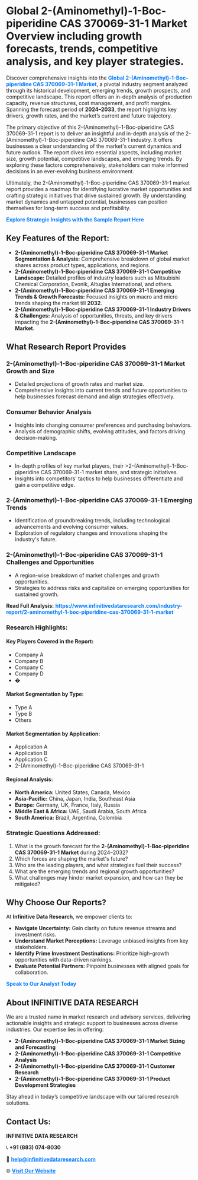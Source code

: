 <h1>Global 2-(Aminomethyl)-1-Boc-piperidine CAS 370069-31-1 Market Overview including growth forecasts, trends, competitive analysis, and key player strategies.</h1>
<p>
Discover comprehensive insights into the 
<a href="https://www.infinitivedataresearch.com/industry-report/2-aminomethyl-1-boc-piperidine-cas-370069-31-1-market" rel="dofollow" style="color: #007BFF; text-decoration: none;"><strong>Global 2-(Aminomethyl)-1-Boc-piperidine CAS 370069-31-1 Market</strong></a>, a pivotal industry segment analyzed through its historical development, emerging trends, growth prospects, and competitive landscape. This report offers an in-depth analysis of production capacity, revenue structures, cost management, and profit margins. Spanning the forecast period of <strong>2024–2033</strong>, the report highlights key drivers, growth rates, and the market’s current and future trajectory.
</p>
<p>
The primary objective of this 2-(Aminomethyl)-1-Boc-piperidine CAS 370069-31-1 report is to deliver an insightful and in-depth analysis of the 2-(Aminomethyl)-1-Boc-piperidine CAS 370069-31-1 industry. It offers businesses a clear understanding of the market's current dynamics and future outlook. The report dives into essential aspects, including market size, growth potential, competitive landscapes, and emerging trends. By exploring these factors comprehensively, stakeholders can make informed decisions in an ever-evolving business environment.
</p>
<p>
Ultimately, the 2-(Aminomethyl)-1-Boc-piperidine CAS 370069-31-1 market report provides a roadmap for identifying lucrative market opportunities and crafting strategic initiatives that drive sustained growth. By understanding market dynamics and untapped potential, businesses can position themselves for long-term success and profitability.
</p>
<p>
<a href="https://www.infinitivedataresearch.com/request-sample/reportId=110423" style="color: #007BFF; text-decoration: none;"><strong>Explore Strategic Insights with the Sample Report Here</strong></a>
</p>

<h2>Key Features of the Report:</h2>
<ul>
<li><strong>2-(Aminomethyl)-1-Boc-piperidine CAS 370069-31-1 Market Segmentation & Analysis:</strong> Comprehensive breakdown of global market shares across product types, applications, and regions.</li>
<li><strong>2-(Aminomethyl)-1-Boc-piperidine CAS 370069-31-1 Competitive Landscape:</strong> Detailed profiles of industry leaders such as Mitsubishi Chemical Corporation, Evonik, Altuglas International, and others.</li>
<li><strong>2-(Aminomethyl)-1-Boc-piperidine CAS 370069-31-1 Emerging Trends & Growth Forecasts:</strong> Focused insights on macro and micro trends shaping the market till <strong>2032</strong>.</li>
<li><strong>2-(Aminomethyl)-1-Boc-piperidine CAS 370069-31-1 Industry Drivers & Challenges:</strong> Analysis of opportunities, threats, and key drivers impacting the <strong>2-(Aminomethyl)-1-Boc-piperidine CAS 370069-31-1 Market</strong>.</li>
</ul>

<h2>What Research Report Provides</h2>
<h3>2-(Aminomethyl)-1-Boc-piperidine CAS 370069-31-1 Market Growth and Size</h3>
<ul>
<li>Detailed projections of growth rates and market size.</li>
<li>Comprehensive insights into current trends and future opportunities to help businesses forecast demand and align strategies effectively.</li>
</ul>

<h3>Consumer Behavior Analysis</h3>
<ul>
<li>Insights into changing consumer preferences and purchasing behaviors.</li>
<li>Analysis of demographic shifts, evolving attitudes, and factors driving decision-making.</li>
</ul>

<h3>Competitive Landscape</h3>
<ul>
<li>In-depth profiles of key market players, their >2-(Aminomethyl)-1-Boc-piperidine CAS 370069-31-1 market share, and strategic initiatives.</li>
<li>Insights into competitors' tactics to help businesses differentiate and gain a competitive edge.</li>
</ul>

<h3>2-(Aminomethyl)-1-Boc-piperidine CAS 370069-31-1 Emerging Trends</h3>
<ul>
<li>Identification of groundbreaking trends, including technological advancements and evolving consumer values.</li>
<li>Exploration of regulatory changes and innovations shaping the industry's future.</li>
</ul>

<h3>2-(Aminomethyl)-1-Boc-piperidine CAS 370069-31-1 Challenges and Opportunities</h3>
<ul>
<li>A region-wise breakdown of market challenges and growth opportunities.</li>
<li>Strategies to address risks and capitalize on emerging opportunities for sustained growth.</li>
</ul>
<p><strong>Read Full Analysis:</strong> <a href="https://www.infinitivedataresearch.com/industry-report/2-aminomethyl-1-boc-piperidine-cas-370069-31-1-market" rel="dofollow" style="color: #007BFF; text-decoration: none;"><strong>https://www.infinitivedataresearch.com/industry-report/2-aminomethyl-1-boc-piperidine-cas-370069-31-1-market</strong></a></p>
<h3>Research Highlights:</h3>
<h4>Key Players Covered in the Report:</h4>
<ul><li>Company A</li><li>Company B</li><li>Company C</li><li>Company D</li><li>�</li></ul>
<h4>Market Segmentation by Type:</h4>
<ul><li>Type A</li><li>Type B</li><li>Others</li></ul>
<h4>Market Segmentation by Application:</h4>
<ul><li>Application A</li><li>Application B</li><li>Application C</li><li>2-(Aminomethyl)-1-Boc-piperidine CAS 370069-31-1</li></ul>

<h4>Regional Analysis:</h4>
<ul>
<li><strong>North America:</strong> United States, Canada, Mexico</li>
<li><strong>Asia-Pacific:</strong> China, Japan, India, Southeast Asia</li>
<li><strong>Europe:</strong> Germany, UK, France, Italy, Russia</li>
<li><strong>Middle East & Africa:</strong> UAE, Saudi Arabia, South Africa</li>
<li><strong>South America:</strong> Brazil, Argentina, Colombia</li>
</ul>

<h3>Strategic Questions Addressed:</h3>
<ol>
<li>What is the growth forecast for the <strong>2-(Aminomethyl)-1-Boc-piperidine CAS 370069-31-1 Market</strong> during 2024–2032?</li>
<li>Which forces are shaping the market's future?</li>
<li>Who are the leading players, and what strategies fuel their success?</li>
<li>What are the emerging trends and regional growth opportunities?</li>
<li>What challenges may hinder market expansion, and how can they be mitigated?</li>
</ol>

<h2>Why Choose Our Reports?</h2>
<p>At <strong>Infinitive Data Research</strong>, we empower clients to:</p>
<ul>
<li><strong>Navigate Uncertainty:</strong> Gain clarity on future revenue streams and investment risks.</li>
<li><strong>Understand Market Perceptions:</strong> Leverage unbiased insights from key stakeholders.</li>
<li><strong>Identify Prime Investment Destinations:</strong> Prioritize high-growth opportunities with data-driven rankings.</li>
<li><strong>Evaluate Potential Partners:</strong> Pinpoint businesses with aligned goals for collaboration.</li>
</ul>
<p><a href="https://www.infinitivedataresearch.com/industry-report/2-aminomethyl-1-boc-piperidine-cas-370069-31-1-market" rel="dofollow" style="color: #007BFF; text-decoration: none;"><strong>Speak to Our Analyst Today</strong></a></p>

<h2>About INFINITIVE DATA RESEARCH</h2>
<p>We are a trusted name in market research and advisory services, delivering actionable insights and strategic support to businesses across diverse industries. Our expertise lies in offering:</p>
<ul>
<li><strong>2-(Aminomethyl)-1-Boc-piperidine CAS 370069-31-1 Market Sizing and Forecasting</strong></li>
<li><strong>2-(Aminomethyl)-1-Boc-piperidine CAS 370069-31-1 Competitive Analysis</strong></li>
<li><strong>2-(Aminomethyl)-1-Boc-piperidine CAS 370069-31-1 Customer Research</strong></li>
<li><strong>2-(Aminomethyl)-1-Boc-piperidine CAS 370069-31-1 Product Development Strategies</strong></li>
</ul>
<p>Stay ahead in today’s competitive landscape with our tailored research solutions.</p>

<h2>Contact Us:</h2>
<p><strong>INFINITIVE DATA RESEARCH</strong></p>
<p>📞 <strong>+91 (883) 074-8030</strong></p>
<p>📧 <strong><a href="mailto:help@infinitivedataresearch.com" style="color: #007BFF;">help@infinitivedataresearch.com</a></strong></p>
<p>🌐 <strong><a href="https://www.infinitivedataresearch.com" rel="dofollow" style="color: #007BFF;">Visit Our Website</a></strong></p>